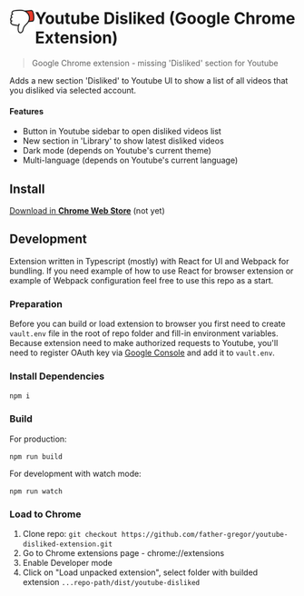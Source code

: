 # <img src="src/assets/icons/icon128.png" width="45" align="left"> Youtube Disliked (Google Chrome Extension) 

> Google Chrome extension - missing 'Disliked' section for Youtube

Adds a new section 'Disliked' to Youtube UI to show a list of all videos that you disliked via selected account.

#### Features
- Button in Youtube sidebar to open disliked videos list
- New section in 'Library' to show latest disliked videos
- Dark mode (depends on Youtube's current theme)
- Multi-language (depends on Youtube's current language)

## Install

[Download in **Chrome Web Store**](https://github.com/father-gregor/youtube-disliked-extension "Install extension from Chrome Web Store") (not yet)

## Development

Extension written in Typescript (mostly) with React for UI and Webpack for bundling. If you need example of how to use React for browser extension or example of Webpack configuration feel free to use this repo as a start.

### Preparation
Before you can build or load extension to browser you first need to create `vault.env` file in the root of repo folder and fill-in environment variables. Because extension need to make authorized requests to Youtube, you'll need to register OAuth key via [Google Console](https://console.developers.google.com/) and add it to `vault.env`.

### Install Dependencies

```
npm i
```

### Build

For production:
```
npm run build
```
For development with watch mode:
```
npm run watch
```

### Load to Chrome

1. Clone repo: `git checkout https://github.com/father-gregor/youtube-disliked-extension.git`
2. Go to Chrome extensions page - chrome://extensions
3. Enable Developer mode
4. Click on "Load unpacked extension", select folder with builded extension `...repo-path/dist/youtube-disliked`

